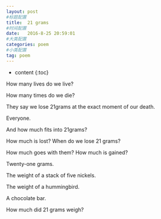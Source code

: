 ```yaml
---
layout: post
#标题配置
title:  21 grams
#时间配置
date:   2016-8-25 20:59:01
#大类配置
categories: poem
#小类配置
tag: poem
---
```


* content
{:toc}

How many lives do we live?

How many times do we die?

They say we lose 21grams at the exact moment of our death.

Everyone.

And how much fits into 21grams?

How much is lost? When do we lose 21 grams?

How much goes with them? How much is gained?

 Twenty-one grams.

The weight of a stack of five nickels.

The weight of a hummingbird.

A chocolate bar.

How much did 21 grams weigh?
